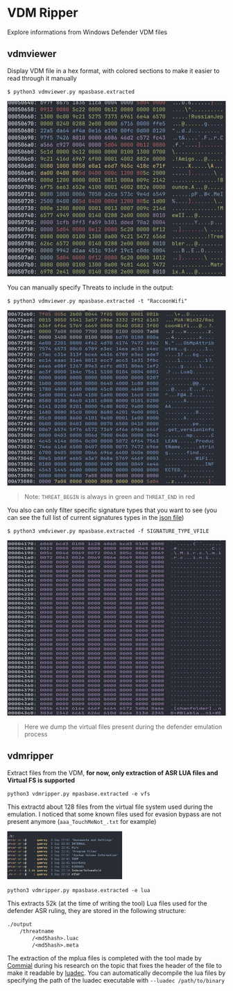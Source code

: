 # VDM Ripper

Explore informations from Windows Defender VDM files

## vdmviewer

Display VDM file in a hex format, with colored sections to make it easier to read through it manually

```
$ python3 vdmviewer.py mpasbase.extracted
```
![](./img/basic_view.png)

You can manually specify Threats to include in the output:
```
$ python3 vdmviewer.py mpasbase.extracted -t "RaccoonWifi"
```
![](./img/named_threat.png)

> Note: `THREAT_BEGIN` is always in green and `THREAT_END` in red

You also can only filter specific signature types that you want to see (you can see the full list of current signatures types in the [json file](./sig_types.json))
```
$ python3 vmdviewer.py mpasbase.extracted -f SIGNATURE_TYPE_VFILE
``` 
![](./img/virtual_file.png)

> Here we dump the virtual files present during the defender emulation process

## vdmripper

Extract files from the VDM, **for now, only extraction of ASR LUA files and Virtual FS is supported**

```
python3 vdmripper.py mpasbase.extracted -e vfs
```
This extractd about 128 files from the virtual file system used during the emulation. I noticed that some known files used for evasion bypass are not present anymore (`aaa_TouchMeNot_.txt` for example)

![](./img/vfs.png)

```
python3 vdmripper.py mpasbase.extracted -e lua
```

This extracts 52k (at the time of writing the tool) Lua files used for the defender ASR ruling, they are stored in the following structure:
```
./output
	/threatname
		/<md5hash>.luac
		/<md5hash>.meta
```

The extraction of the mplua files is completed with the tool made by [Commial](https://github.com/commial/experiments/tree/master/windows-defender/lua) during his research on the topic that fixes the header of the file to make it readable by [luadec](https://github.com/viruscamp/luadec). You can automatically decompile the lua files by specifying the path of the luadec executable with `--luadec /path/to/binary`